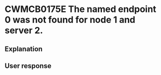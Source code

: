 # CWMCB0175E The named endpoint 0 was not found for node 1 and server 2.

## Explanation

## User response